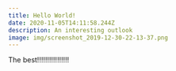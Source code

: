 ```yaml
---
title: Hello World!
date: 2020-11-05T14:11:58.244Z
description: An interesting outlook
image: img/screenshot_2019-12-30-22-13-37.png
---
```

The best!!!!!!!!!!!!!!!!